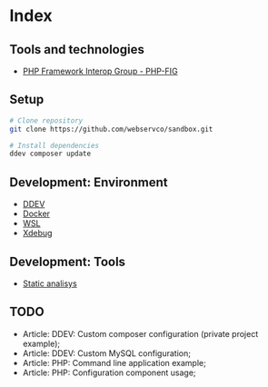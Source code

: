 # Index

## Tools and technologies

- [PHP Framework Interop Group - PHP-FIG](https://www.php-fig.org/)

## Setup

```sh
# Clone repository
git clone https://github.com/webservco/sandbox.git

# Install dependencies
ddev composer update
```

## Development: Environment

- [DDEV](Development/Environment/DDEV/index.md)
- [Docker](Development/Environment/Docker/index.md)
- [WSL](Development/Environment/WSL/index.md)
- [Xdebug](Development/Environment/Xdebug/index.md)

## Development: Tools

- [Static analisys](Development/Tools/StaticAnalisys.md)

## TODO

- Article: DDEV: Custom composer configuration (private project example);
- Article: DDEV: Custom MySQL configuration;
- Article: PHP: Command line application example;
- Article: PHP: Configuration component usage;
